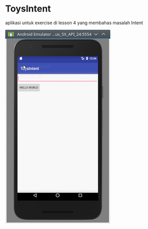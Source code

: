 # ToysIntent #
aplikasi untuk exercise di lesson 4 yang membahas masalah Intent 

![ToysIntent](anim/anim.gif)
